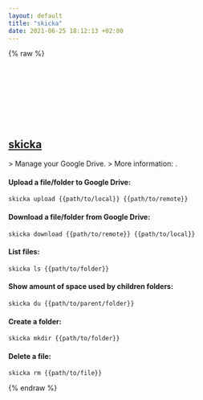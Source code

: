 ```yaml
---
layout: default
title: "skicka"
date: 2021-06-25 18:12:13 +02:00
---
```

{% raw %}
<h2 id="skicka">
  <a href="/en/common/skicka.html">skicka</a> <a href="#skicka"><svg class="icon">
    <use href="/assets/images/unicode_sprite.svg#link" />
  </svg></a>
</h2>
> Manage your Google Drive.
> More information: <https://github.com/google/skicka>.

#### Upload a file/folder to Google Drive:
```shell
skicka upload {{path/to/local}} {{path/to/remote}}
```
#### Download a file/folder from Google Drive:
```shell
skicka download {{path/to/remote}} {{path/to/local}}
```
#### List files:
```shell
skicka ls {{path/to/folder}}
```
#### Show amount of space used by children folders:
```shell
skicka du {{path/to/parent/folder}}
```
#### Create a folder:
```shell
skicka mkdir {{path/to/folder}}
```
#### Delete a file:
```shell
skicka rm {{path/to/file}}
```
{% endraw %}